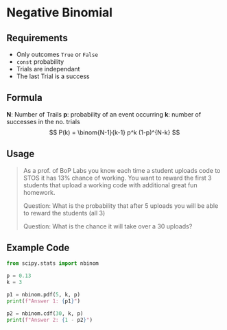 # Negative Binomial

## Requirements

- Only outcomes `True` or `False`
- `const` probability
- Trials are independant
- The last Trial is a success

## Formula

**N**: Number of Trails
**p**: probability of an event occurring
**k**: number of successes in the no. trials
$$
P(k) = \binom{N-1}{k-1} p^k (1-p)^{N-k}
$$

## Usage

> As a prof. of BoP Labs you know each time a student uploads code to STOS it has 13% chance of working. You want to
> reward the first 3 students that upload a working code with additional great fun homework.
>
> Question: What is the probability that after 5 uploads you will be able to reward the students (all 3)
>
> Question: What is the chance it will take over a 30 uploads?

## Example Code

```python
from scipy.stats import nbinom

p = 0.13
k = 3

p1 = nbinom.pdf(5, k, p)
print(f"Answer 1: {p1}")

p2 = nbinom.cdf(30, k, p)
print(f"Answer 2: {1 - p2}")
```